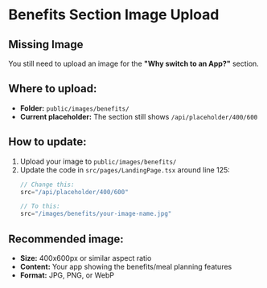 # Benefits Section Image Upload

## Missing Image
You still need to upload an image for the **"Why switch to an App?"** section.

## Where to upload:
- **Folder:** `public/images/benefits/`
- **Current placeholder:** The section still shows `/api/placeholder/400/600`

## How to update:
1. Upload your image to `public/images/benefits/`
2. Update the code in `src/pages/LandingPage.tsx` around line 125:
   ```jsx
   // Change this:
   src="/api/placeholder/400/600"
   
   // To this:
   src="/images/benefits/your-image-name.jpg"
   ```

## Recommended image:
- **Size:** 400x600px or similar aspect ratio
- **Content:** Your app showing the benefits/meal planning features
- **Format:** JPG, PNG, or WebP
